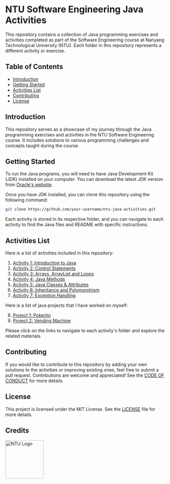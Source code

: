 # NTU Software Engineering Java Activities

This repository contains a collection of Java programming exercises and activities completed as part of the Software Engineering course at Nanyang Technological University (NTU). Each folder in this repository represents a different activity or exercise.

## Table of Contents

- [Introduction](#introduction)
- [Getting Started](#getting-started)
- [Activities List](#activities-list)
- [Contributing](#contributing)
- [License](#license)

## Introduction

This repository serves as a showcase of my journey through the Java programming exercises and activities in the NTU Software Engineering course. It includes solutions to various programming challenges and concepts taught during the course.

## Getting Started

To run the Java programs, you will need to have Java Development Kit (JDK) installed on your computer. You can download the latest JDK version from [Oracle's website](https://www.oracle.com/java/technologies/javase-downloads.html).

Once you have JDK installed, you can clone this repository using the following command:

```bash
git clone https://github.com/your-username/ntu-java-activities.git

```

Each activity is stored in its respective folder, and you can navigate to each activity to find the Java files and README with specific instructions.

## Activities List

Here is a list of activities included in this repository:

1. [Activity 1: Introduction to Java](/activity1)
2. [Activity 2: Control Statements](/activity2)
3. [Activity 3: Arrays, ArrayList and Loops](/activity3)
4. [Activity 4: Java Methods](/activity4)
5. [Activity 5: Java Classes & Attributes](/activity5)
6. [Activity 6: Inheritance and Polymorphism](/activity6)
7. [Activity 7: Exception Handling](/activity7)

Here is a list of java projects that I have worked on myself:

8. [Project 1: Pokerito](/pokerito)
9. [Project 2: Vending Machine](/vending_machine)

<!-- 8. [Activity 8: Multi-Threading](/activity8) -->

Please click on the links to navigate to each activity's folder and explore the related materials.

## Contributing

If you would like to contribute to this repository by adding your own solutions to the activities or improving existing ones, feel free to submit a pull request. Contributions are welcome and appreciated! See the [CODE OF CONDUCT](/CODE_OF_CONDUCT.MD) for more details.

## License

This project is licensed under the MIT License. See the [LICENSE](/LICENSE) file for more details.

## Credits

[<img src="https://www.ntu.edu.sg/images/default-source/corporate/ntu_logo.png?sfvrsn=b5dd1d82_5" alt="NTU Logo" width="120">](https://www.ntu.edu.sg)
